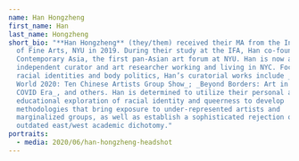 ```yaml
---
name: Han Hongzheng
first_name: Han
last_name: Hongzheng
short_bio: "**Han Hongzheng** (they/them) received their MA from the Institute
  of Fine Arts, NYU in 2019. During their study at the IFA, Han co-found IFA
  Contemporary Asia, the first pan-Asian art forum at NYU. Han is now an
  independent curator and art researcher working and living in NYC. Focusing on
  racial identities and body politics, Han’s curatorial works include _Runaway
  World 2020: Ten Chinese Artists Group Show_; _Beyond Borders: Art in the Post
  COVID Era_, and others. Han is determined to utilize their personal and
  educational exploration of racial identity and queerness to develop
  methodologies that bring exposure to under-represented artists and
  marginalized groups, as well as establish a sophisticated rejection of an
  outdated east/west academic dichotomy."
portraits:
  - media: 2020/06/han-hongzheng-headshot
---
```

